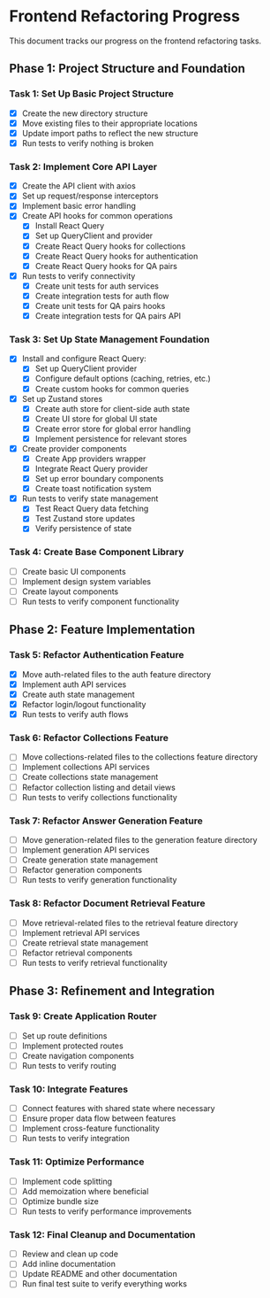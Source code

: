 # Frontend Refactoring Progress

This document tracks our progress on the frontend refactoring tasks.

## Phase 1: Project Structure and Foundation

### Task 1: Set Up Basic Project Structure

- [x] Create the new directory structure
- [x] Move existing files to their appropriate locations
- [x] Update import paths to reflect the new structure
- [x] Run tests to verify nothing is broken

### Task 2: Implement Core API Layer

- [x] Create the API client with axios
- [x] Set up request/response interceptors
- [x] Implement basic error handling
- [x] Create API hooks for common operations
  - [x] Install React Query
  - [x] Set up QueryClient and provider
  - [x] Create React Query hooks for collections
  - [x] Create React Query hooks for authentication
  - [x] Create React Query hooks for QA pairs
- [x] Run tests to verify connectivity
  - [x] Create unit tests for auth services
  - [x] Create integration tests for auth flow
  - [x] Create unit tests for QA pairs hooks
  - [x] Create integration tests for QA pairs API

### Task 3: Set Up State Management Foundation

- [x] Install and configure React Query:
  - [x] Set up QueryClient provider
  - [x] Configure default options (caching, retries, etc.)
  - [x] Create custom hooks for common queries
- [x] Set up Zustand stores
  - [x] Create auth store for client-side auth state
  - [x] Create UI store for global UI state
  - [x] Create error store for global error handling
  - [x] Implement persistence for relevant stores
- [x] Create provider components
  - [x] Create App providers wrapper
  - [x] Integrate React Query provider
  - [x] Set up error boundary components
  - [x] Create toast notification system
- [x] Run tests to verify state management
  - [x] Test React Query data fetching
  - [x] Test Zustand store updates
  - [x] Verify persistence of state

### Task 4: Create Base Component Library

- [ ] Create basic UI components
- [ ] Implement design system variables
- [ ] Create layout components
- [ ] Run tests to verify component functionality

## Phase 2: Feature Implementation

### Task 5: Refactor Authentication Feature

- [x] Move auth-related files to the auth feature directory
- [x] Implement auth API services
- [x] Create auth state management
- [x] Refactor login/logout functionality
- [x] Run tests to verify auth flows

### Task 6: Refactor Collections Feature

- [ ] Move collections-related files to the collections feature directory
- [ ] Implement collections API services
- [ ] Create collections state management
- [ ] Refactor collection listing and detail views
- [ ] Run tests to verify collections functionality

### Task 7: Refactor Answer Generation Feature

- [ ] Move generation-related files to the generation feature directory
- [ ] Implement generation API services
- [ ] Create generation state management
- [ ] Refactor generation components
- [ ] Run tests to verify generation functionality

### Task 8: Refactor Document Retrieval Feature

- [ ] Move retrieval-related files to the retrieval feature directory
- [ ] Implement retrieval API services
- [ ] Create retrieval state management
- [ ] Refactor retrieval components
- [ ] Run tests to verify retrieval functionality

## Phase 3: Refinement and Integration

### Task 9: Create Application Router

- [ ] Set up route definitions
- [ ] Implement protected routes
- [ ] Create navigation components
- [ ] Run tests to verify routing

### Task 10: Integrate Features

- [ ] Connect features with shared state where necessary
- [ ] Ensure proper data flow between features
- [ ] Implement cross-feature functionality
- [ ] Run tests to verify integration

### Task 11: Optimize Performance

- [ ] Implement code splitting
- [ ] Add memoization where beneficial
- [ ] Optimize bundle size
- [ ] Run tests to verify performance improvements

### Task 12: Final Cleanup and Documentation

- [ ] Review and clean up code
- [ ] Add inline documentation
- [ ] Update README and other documentation
- [ ] Run final test suite to verify everything works

